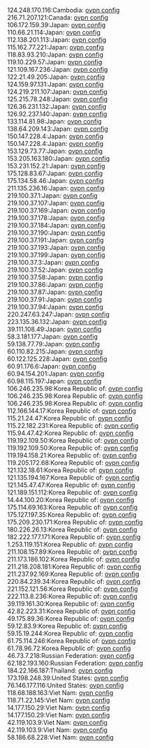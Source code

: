 124.248.170.116:Cambodia: [ovpn config](vpn/124_248_170_116.ovpn)  
216.71.207.121:Canada: [ovpn config](vpn/216_71_207_121.ovpn)  
106.172.159.39:Japan: [ovpn config](vpn/106_172_159_39.ovpn)  
110.66.21.114:Japan: [ovpn config](vpn/110_66_21_114.ovpn)  
112.138.201.113:Japan: [ovpn config](vpn/112_138_201_113.ovpn)  
115.162.77.221:Japan: [ovpn config](vpn/115_162_77_221.ovpn)  
118.83.93.210:Japan: [ovpn config](vpn/118_83_93_210.ovpn)  
119.10.229.57:Japan: [ovpn config](vpn/119_10_229_57.ovpn)  
121.109.167.236:Japan: [ovpn config](vpn/121_109_167_236.ovpn)  
122.21.49.205:Japan: [ovpn config](vpn/122_21_49_205.ovpn)  
124.159.97.131:Japan: [ovpn config](vpn/124_159_97_131.ovpn)  
124.219.211.107:Japan: [ovpn config](vpn/124_219_211_107.ovpn)  
125.215.78.248:Japan: [ovpn config](vpn/125_215_78_248.ovpn)  
126.36.231.132:Japan: [ovpn config](vpn/126_36_231_132.ovpn)  
126.92.237.140:Japan: [ovpn config](vpn/126_92_237_140.ovpn)  
133.114.81.98:Japan: [ovpn config](vpn/133_114_81_98.ovpn)  
138.64.209.143:Japan: [ovpn config](vpn/138_64_209_143.ovpn)  
150.147.228.4:Japan: [ovpn config](vpn/150_147_228_4.ovpn)  
150.147.228.4:Japan: [ovpn config](vpn/150_147_228_4.ovpn)  
153.129.73.77:Japan: [ovpn config](vpn/153_129_73_77.ovpn)  
153.205.163.180:Japan: [ovpn config](vpn/153_205_163_180.ovpn)  
153.231.152.21:Japan: [ovpn config](vpn/153_231_152_21.ovpn)  
175.128.83.67:Japan: [ovpn config](vpn/175_128_83_67.ovpn)  
175.134.58.46:Japan: [ovpn config](vpn/175_134_58_46.ovpn)  
211.135.236.16:Japan: [ovpn config](vpn/211_135_236_16.ovpn)  
219.100.37.1:Japan: [ovpn config](vpn/219_100_37_1.ovpn)  
219.100.37.107:Japan: [ovpn config](vpn/219_100_37_107.ovpn)  
219.100.37.169:Japan: [ovpn config](vpn/219_100_37_169.ovpn)  
219.100.37.178:Japan: [ovpn config](vpn/219_100_37_178.ovpn)  
219.100.37.184:Japan: [ovpn config](vpn/219_100_37_184.ovpn)  
219.100.37.190:Japan: [ovpn config](vpn/219_100_37_190.ovpn)  
219.100.37.191:Japan: [ovpn config](vpn/219_100_37_191.ovpn)  
219.100.37.193:Japan: [ovpn config](vpn/219_100_37_193.ovpn)  
219.100.37.199:Japan: [ovpn config](vpn/219_100_37_199.ovpn)  
219.100.37.3:Japan: [ovpn config](vpn/219_100_37_3.ovpn)  
219.100.37.52:Japan: [ovpn config](vpn/219_100_37_52.ovpn)  
219.100.37.58:Japan: [ovpn config](vpn/219_100_37_58.ovpn)  
219.100.37.86:Japan: [ovpn config](vpn/219_100_37_86.ovpn)  
219.100.37.87:Japan: [ovpn config](vpn/219_100_37_87.ovpn)  
219.100.37.91:Japan: [ovpn config](vpn/219_100_37_91.ovpn)  
219.100.37.94:Japan: [ovpn config](vpn/219_100_37_94.ovpn)  
220.247.63.247:Japan: [ovpn config](vpn/220_247_63_247.ovpn)  
223.135.36.132:Japan: [ovpn config](vpn/223_135_36_132.ovpn)  
39.111.108.49:Japan: [ovpn config](vpn/39_111_108_49.ovpn)  
58.3.181.177:Japan: [ovpn config](vpn/58_3_181_177.ovpn)  
59.138.77.79:Japan: [ovpn config](vpn/59_138_77_79.ovpn)  
60.110.82.215:Japan: [ovpn config](vpn/60_110_82_215.ovpn)  
60.122.125.228:Japan: [ovpn config](vpn/60_122_125_228.ovpn)  
60.91.176.6:Japan: [ovpn config](vpn/60_91_176_6.ovpn)  
60.94.154.201:Japan: [ovpn config](vpn/60_94_154_201.ovpn)  
60.98.115.197:Japan: [ovpn config](vpn/60_98_115_197.ovpn)  
106.246.235.98:Korea Republic of: [ovpn config](vpn/106_246_235_98.ovpn)  
106.246.235.98:Korea Republic of: [ovpn config](vpn/106_246_235_98.ovpn)  
106.246.235.98:Korea Republic of: [ovpn config](vpn/106_246_235_98.ovpn)  
112.166.144.17:Korea Republic of: [ovpn config](vpn/112_166_144_17.ovpn)  
115.21.24.47:Korea Republic of: [ovpn config](vpn/115_21_24_47.ovpn)  
115.22.182.231:Korea Republic of: [ovpn config](vpn/115_22_182_231.ovpn)  
115.94.47.42:Korea Republic of: [ovpn config](vpn/115_94_47_42.ovpn)  
119.192.109.50:Korea Republic of: [ovpn config](vpn/119_192_109_50.ovpn)  
119.192.109.50:Korea Republic of: [ovpn config](vpn/119_192_109_50.ovpn)  
119.194.158.21:Korea Republic of: [ovpn config](vpn/119_194_158_21.ovpn)  
119.205.172.68:Korea Republic of: [ovpn config](vpn/119_205_172_68.ovpn)  
121.132.18.61:Korea Republic of: [ovpn config](vpn/121_132_18_61.ovpn)  
121.135.194.167:Korea Republic of: [ovpn config](vpn/121_135_194_167.ovpn)  
121.145.47.47:Korea Republic of: [ovpn config](vpn/121_145_47_47.ovpn)  
121.189.151.112:Korea Republic of: [ovpn config](vpn/121_189_151_112.ovpn)  
14.44.100.20:Korea Republic of: [ovpn config](vpn/14_44_100_20.ovpn)  
175.114.69.163:Korea Republic of: [ovpn config](vpn/175_114_69_163.ovpn)  
175.127.197.35:Korea Republic of: [ovpn config](vpn/175_127_197_35.ovpn)  
175.209.230.171:Korea Republic of: [ovpn config](vpn/175_209_230_171.ovpn)  
180.226.26.13:Korea Republic of: [ovpn config](vpn/180_226_26_13.ovpn)  
182.222.177.171:Korea Republic of: [ovpn config](vpn/182_222_177_171.ovpn)  
1.253.119.151:Korea Republic of: [ovpn config](vpn/1_253_119_151.ovpn)  
211.108.157.89:Korea Republic of: [ovpn config](vpn/211_108_157_89.ovpn)  
211.173.186.102:Korea Republic of: [ovpn config](vpn/211_173_186_102.ovpn)  
211.218.208.181:Korea Republic of: [ovpn config](vpn/211_218_208_181.ovpn)  
211.237.92.169:Korea Republic of: [ovpn config](vpn/211_237_92_169.ovpn)  
220.84.239.34:Korea Republic of: [ovpn config](vpn/220_84_239_34.ovpn)  
221.152.121.56:Korea Republic of: [ovpn config](vpn/221_152_121_56.ovpn)  
222.113.8.236:Korea Republic of: [ovpn config](vpn/222_113_8_236.ovpn)  
39.119.161.30:Korea Republic of: [ovpn config](vpn/39_119_161_30.ovpn)  
42.82.223.31:Korea Republic of: [ovpn config](vpn/42_82_223_31.ovpn)  
49.175.89.36:Korea Republic of: [ovpn config](vpn/49_175_89_36.ovpn)  
59.12.83.9:Korea Republic of: [ovpn config](vpn/59_12_83_9.ovpn)  
59.15.19.244:Korea Republic of: [ovpn config](vpn/59_15_19_244.ovpn)  
61.75.114.246:Korea Republic of: [ovpn config](vpn/61_75_114_246.ovpn)  
61.78.96.72:Korea Republic of: [ovpn config](vpn/61_78_96_72.ovpn)  
46.73.7.218:Russian Federation: [ovpn config](vpn/46_73_7_218.ovpn)  
62.182.193.160:Russian Federation: [ovpn config](vpn/62_182_193_160.ovpn)  
184.22.166.187:Thailand: [ovpn config](vpn/184_22_166_187.ovpn)  
173.198.248.39:United States: [ovpn config](vpn/173_198_248_39.ovpn)  
76.146.177.116:United States: [ovpn config](vpn/76_146_177_116.ovpn)  
118.68.188.163:Viet Nam: [ovpn config](vpn/118_68_188_163.ovpn)  
118.71.22.145:Viet Nam: [ovpn config](vpn/118_71_22_145.ovpn)  
14.177.150.29:Viet Nam: [ovpn config](vpn/14_177_150_29.ovpn)  
14.177.150.29:Viet Nam: [ovpn config](vpn/14_177_150_29.ovpn)  
42.119.103.9:Viet Nam: [ovpn config](vpn/42_119_103_9.ovpn)  
42.119.103.9:Viet Nam: [ovpn config](vpn/42_119_103_9.ovpn)  
58.186.68.228:Viet Nam: [ovpn config](vpn/58_186_68_228.ovpn)  
